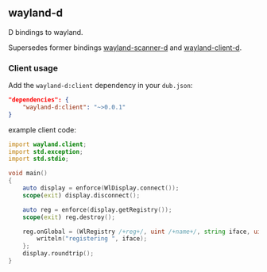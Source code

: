 ## wayland-d

D bindings to wayland.

Supersedes former bindings [wayland-scanner-d](https://github.com/rtbo/wayland-scanner-d)
and [wayland-client-d](https://github.com/rtbo/wayland-client-d).

### Client usage

Add the `wayland-d:client` dependency in your `dub.json`:
```json
"dependencies": {
    "wayland-d:client": "~>0.0.1"
}
```

example client code:
```d
import wayland.client;
import std.exception;
import std.stdio;

void main()
{
    auto display = enforce(WlDisplay.connect());
	scope(exit) display.disconnect();

    auto reg = enforce(display.getRegistry());
	scope(exit) reg.destroy();

    reg.onGlobal = (WlRegistry /+reg+/, uint /+name+/, string iface, uint /+ver+/) {
        writeln("registering ", iface);
    };
    display.roundtrip();
}
```
